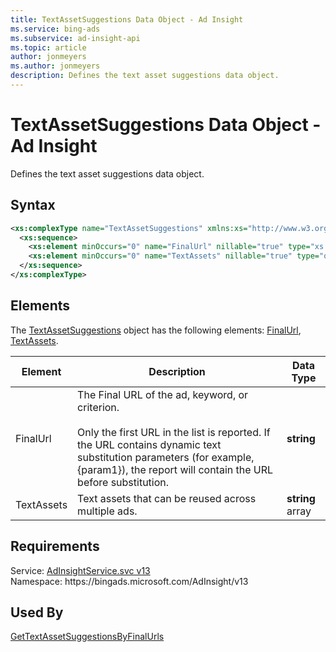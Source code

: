 ```yaml
---
title: TextAssetSuggestions Data Object - Ad Insight
ms.service: bing-ads
ms.subservice: ad-insight-api
ms.topic: article
author: jonmeyers
ms.author: jonmeyers
description: Defines the text asset suggestions data object.
---
```

# TextAssetSuggestions Data Object - Ad Insight
Defines the text asset suggestions data object.

## Syntax
```xml
<xs:complexType name="TextAssetSuggestions" xmlns:xs="http://www.w3.org/2001/XMLSchema">
  <xs:sequence>
    <xs:element minOccurs="0" name="FinalUrl" nillable="true" type="xs:string" />
    <xs:element minOccurs="0" name="TextAssets" nillable="true" type="q30:ArrayOfstring" xmlns:q30="http://schemas.microsoft.com/2003/10/Serialization/Arrays" />
  </xs:sequence>
</xs:complexType>
```

## <a name="elements"></a>Elements

The [TextAssetSuggestions](textassetsuggestions.md) object has the following elements: [FinalUrl](#finalurl), [TextAssets](#textassets).

|Element|Description|Data Type|
|-----------|---------------|-------------|
|<a name="finalurl"></a>FinalUrl|The Final URL of the ad, keyword, or criterion.<br/><br/>Only the first URL in the list is reported. If the URL contains dynamic text substitution parameters (for example, {param1}), the report will contain the URL before substitution.|**string**|
|<a name="textassets"></a>TextAssets|Text assets that can be reused across multiple ads.|**string** array|

## Requirements
Service: [AdInsightService.svc v13](https://adinsight.api.bingads.microsoft.com/Api/Advertiser/AdInsight/v13/AdInsightService.svc)  
Namespace: https\://bingads.microsoft.com/AdInsight/v13  

## Used By
[GetTextAssetSuggestionsByFinalUrls](gettextassetsuggestionsbyfinalurls.md)  
